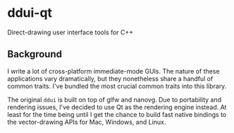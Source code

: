 ddui-qt
=======

Direct-drawing user interface tools for C++

## Background

I write a lot of cross-platform immediate-mode GUIs. The nature of these
applications vary dramatically, but they nonetheless share a handful of common
traits. I've bundled the most crucial common traits into this library.

The original `ddui` is built on top of glfw and nanovg. Due to portability and
rendering issues, I've decided to use Qt as the rendering engine instead. At
least for the time being until I get the chance to build fast native bindings
to the vector-drawing APIs for Mac, Windows, and Linux.
